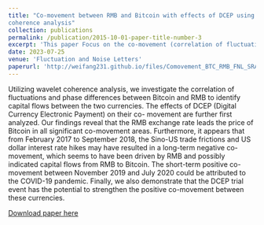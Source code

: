 ```yaml
---
title: "Co-movement between RMB and Bitcoin with effects of DCEP using wavelet
coherence analysis"
collection: publications
permalink: /publication/2015-10-01-paper-title-number-3
excerpt: 'This paper Focus on the co-movement (correlation of fluctuations and phase differences) between Bitcoin and RMB and try to find the capital flows between them which are important for capital supervision.'
date: 2023-07-25
venue: 'Fluctuation and Noise Letters'
paperurl: 'http://weifang231.github.io/files/Comovement_BTC_RMB_FNL_SRA.pdf'
---
```


Utilizing wavelet coherence analysis, we investigate the correlation of fluctuations and phase differences between Bitcoin and RMB to identify capital flows between the two currencies. The effects of DCEP (Digital Currency Electronic Payment) on their co- movement are further first analyzed. Our findings reveal that the RMB exchange rate leads the price of Bitcoin in all significant co-movement areas. Furthermore, it appears that from February 2017 to September 2018, the Sino-US trade frictions and US dollar interest rate hikes may have resulted in a long-term negative co-movement, which seems to have been driven by RMB and possibly indicated capital flows from RMB to Bitcoin. The short-term positive co-movement between November 2019 and July 2020 could be attributed to the COVID-19 pandemic. Finally, we also demonstrate that the DCEP trial event has the potential to strengthen the positive co-movement between these currencies.


[Download paper here](http://weifang231.github.io/files/Comovement_BTC_RMB_FNL_SRA.pdf)

